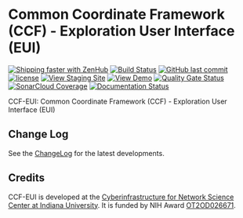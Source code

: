 # Common Coordinate Framework (CCF) - Exploration User Interface (EUI)

[![Shipping faster with ZenHub](https://img.shields.io/badge/Shipping_faster_with-ZenHub-5e60ba.svg?style=flat-square)](https://app.zenhub.com/workspaces/ccf-ui-5c99227a534e090001490e16/boards?repos=177587654&showPipelineDescriptions=false)
[![Build Status](https://travis-ci.com/cns-iu/make-a-vis.svg?branch=develop)](https://travis-ci.com/hubmapconsortium/ccf-ui)
[![GitHub last commit](https://img.shields.io/github/last-commit/hubmapconsortium/ccf-ui/develop.svg)](https://github.com/hubmapconsortium/ccf-ui/commits/develop)
[![license](https://img.shields.io/github/license/mashape/apistatus.svg)](LICENSE)
[![View Staging Site](https://img.shields.io/badge/staging-online-brightgreen.svg)](https://ccf-ui.netlify.com/)
[![View Demo](https://img.shields.io/badge/demo-online-brightgreen.svg)](https://hubmapconsortium.github.io/ccf-ui/)
[![Quality Gate Status](https://sonarcloud.io/api/project_badges/measure?project=hubmapconsortium_ccf-ui&metric=alert_status)](https://sonarcloud.io/dashboard?id=hubmapconsortium_ccf-ui)
[![SonarCloud Coverage](https://sonarcloud.io/api/project_badges/measure?project=hubmapconsortium_ccf-ui&metric=coverage)](https://sonarcloud.io/component_measures/metric/coverage/list?id=hubmapconsortium_ccf-ui)
[![Documentation Status](https://ccf-ui.netlify.com/docs/images/coverage-badge-documentation.svg)](https://ccf-ui.netlify.com/docs/index.html)

CCF-EUI: Common Coordinate Framework (CCF) - Exploration User Interface (EUI)

## Change Log

See the [ChangeLog](CHANGELOG.md) for the latest developments.

## Credits

CCF-EUI is developed at the [Cyberinfrastructure for Network Science Center at Indiana University](http://cns.iu.edu/). It is funded by NIH Award [OT2OD026671](https://projectreporter.nih.gov/project_info_description.cfm?aid=9687220").
